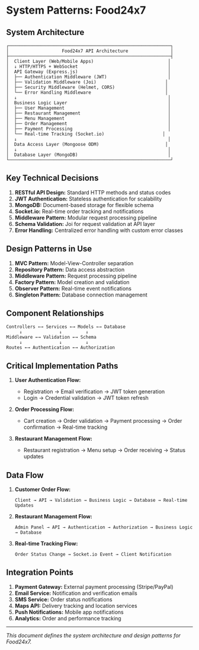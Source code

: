 # System Patterns: Food24x7

## System Architecture
```
┌─────────────────────────────────────────────────────────────┐
│                    Food24x7 API Architecture                │
├─────────────────────────────────────────────────────────────┤
│  Client Layer (Web/Mobile Apps)                            │
│  ↓ HTTP/HTTPS + WebSocket                                  │
│  API Gateway (Express.js)                                  │
│  ├── Authentication Middleware (JWT)                       │
│  ├── Validation Middleware (Joi)                          │
│  ├── Security Middleware (Helmet, CORS)                   │
│  └── Error Handling Middleware                            │
│  ↓                                                         │
│  Business Logic Layer                                      │
│  ├── User Management                                       │
│  ├── Restaurant Management                                 │
│  ├── Menu Management                                       │
│  ├── Order Management                                      │
│  ├── Payment Processing                                    │
│  └── Real-time Tracking (Socket.io)                      │
│  ↓                                                         │
│  Data Access Layer (Mongoose ODM)                         │
│  ↓                                                         │
│  Database Layer (MongoDB)                                  │
└─────────────────────────────────────────────────────────────┘
```

## Key Technical Decisions
1. **RESTful API Design:** Standard HTTP methods and status codes
2. **JWT Authentication:** Stateless authentication for scalability
3. **MongoDB:** Document-based storage for flexible schema
4. **Socket.io:** Real-time order tracking and notifications
5. **Middleware Pattern:** Modular request processing pipeline
6. **Schema Validation:** Joi for request validation at API layer
7. **Error Handling:** Centralized error handling with custom error classes

## Design Patterns in Use
1. **MVC Pattern:** Model-View-Controller separation
2. **Repository Pattern:** Data access abstraction
3. **Middleware Pattern:** Request processing pipeline
4. **Factory Pattern:** Model creation and validation
5. **Observer Pattern:** Real-time event notifications
6. **Singleton Pattern:** Database connection management

## Component Relationships
```
Controllers ←→ Services ←→ Models ←→ Database
     ↓              ↓         ↓
Middleware ←→ Validation ←→ Schema
     ↓              ↓         ↓
Routes ←→ Authentication ←→ Authorization
```

## Critical Implementation Paths
1. **User Authentication Flow:**
   - Registration → Email verification → JWT token generation
   - Login → Credential validation → JWT token refresh

2. **Order Processing Flow:**
   - Cart creation → Order validation → Payment processing → Order confirmation → Real-time tracking

3. **Restaurant Management Flow:**
   - Restaurant registration → Menu setup → Order receiving → Status updates

## Data Flow
1. **Customer Order Flow:**
   ```
   Client → API → Validation → Business Logic → Database → Real-time Updates
   ```

2. **Restaurant Management Flow:**
   ```
   Admin Panel → API → Authentication → Authorization → Business Logic → Database
   ```

3. **Real-time Tracking Flow:**
   ```
   Order Status Change → Socket.io Event → Client Notification
   ```

## Integration Points
1. **Payment Gateway:** External payment processing (Stripe/PayPal)
2. **Email Service:** Notification and verification emails
3. **SMS Service:** Order status notifications
4. **Maps API:** Delivery tracking and location services
5. **Push Notifications:** Mobile app notifications
6. **Analytics:** Order and performance tracking

---
*This document defines the system architecture and design patterns for Food24x7.*
